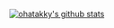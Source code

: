 [![ohatakky's github stats](https://github-readme-stats.vercel.app/api?username=ohatakky&count_private=true)](https://github.com/anuraghazra/github-readme-stats)
